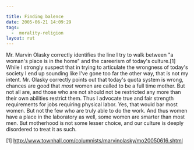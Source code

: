 ```yaml
---

title: Finding balence
date: 2005-06-21 14:09:29
tags:
  -  morality-religion
layout: rut
---
```


<p>Mr. Marvin Olasky correctly identifies the line I try to walk between "a woman's place is in the home" and the careerism of today's culture.[1] While I strongly suspect that in trying to articulate the wrongness of today's society I end up sounding like I've gone too far the other way, that is not my intent.  Mr. Olasky correctly points out that today's quota system is wrong, chances are good that <em>most</em> women are called to be a full time mother.  But not all are, and those who are not should not be restricted any more than their own abilities restrict them.  Thus I advocate true and fair strength requirements for jobs requiring physical labor.  Yes, that would bar most women.  But not the few who are truly able to do the work.  And thus women have a place in the laboratory as well, some women are smarter than most men.  But motherhood is not some lesser choice, and our culture is deeply disordered to treat it as such.</p>

[1] http://www.townhall.com/columnists/marvinolasky/mo20050616.shtml

